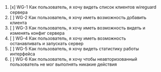 1. [x] WG-1 Как пользователь, я хочу видеть список клиентов wireguard сервера
1. [ ] WG-2 Как пользователь, я хочу иметь возможность добавить клиента
1. [ ] WG-3 Как пользователь, я хочу иметь возможность видеть и изменять конфиг сервера
1. [ ] WG-4 Как пользователь, я хочу иметь возможность останавливать и запускать сервер
1. [ ] WG-5 Как пользователь, я хочу видеть статистику работы интерфейса
1. [ ] WG-6 Как пользователь, я хочу чтобы неавторизованный пользователь не мог выполнять никакие действия